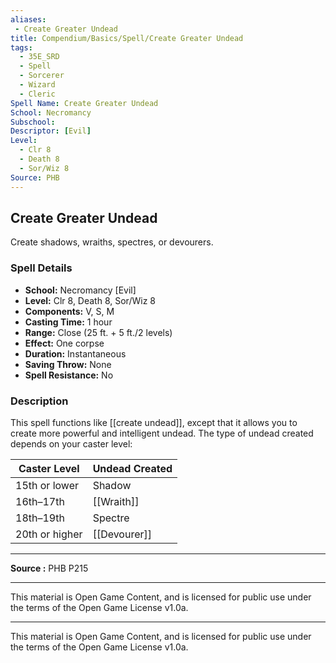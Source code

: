 ```yaml
---
aliases:
 - Create Greater Undead
title: Compendium/Basics/Spell/Create Greater Undead
tags:
  - 35E_SRD
  - Spell
  - Sorcerer
  - Wizard
  - Cleric
Spell Name: Create Greater Undead
School: Necromancy
Subschool: 
Descriptor: [Evil]
Level:
  - Clr 8
  - Death 8
  - Sor/Wiz 8
Source: PHB
---
```


## Create Greater Undead

Create shadows, wraiths, spectres, or devourers.

### Spell Details

- **School:** Necromancy [Evil]  
- **Level:** Clr 8, Death 8, Sor/Wiz 8  
- **Components:** V, S, M  
- **Casting Time:** 1 hour  
- **Range:** Close (25 ft. + 5 ft./2 levels)  
- **Effect:** One corpse  
- **Duration:** Instantaneous  
- **Saving Throw:** None  
- **Spell Resistance:** No  

### Description

This spell functions like [[create undead]], except that it allows you to create more powerful and intelligent undead. The type of undead created depends on your caster level:

| **Caster Level**   | **Undead Created** |
|--------------------|--------------------|
| 15th or lower      | Shadow             |
| 16th–17th          | [[Wraith]]             |
| 18th–19th          | Spectre            |
| 20th or higher     | [[Devourer]]           |

---

**Source :** PHB P215

---

This material is Open Game Content, and is licensed for public use under  
the terms of the Open Game License v1.0a.

---

This material is Open Game Content, and is licensed for public use under the terms of the Open Game License v1.0a.
